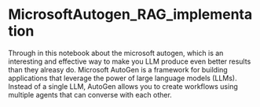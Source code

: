 # MicrosoftAutogen_RAG_implementation


Through in this notebook about the microsoft autogen, which is an interesting and effective way to make you LLM produce even better results than they alreasy do. Microsoft AutoGen is a framework for building applications that leverage the power of large language models (LLMs). Instead of a single LLM, AutoGen allows you to create workflows using multiple agents that can converse with each other.

